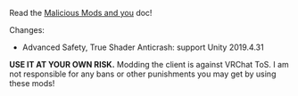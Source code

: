 Read the [Malicious Mods and you](https://github.com/knah/VRCMods/blob/master/Malicious-Mods.md) doc!

Changes:
 * Advanced Safety, True Shader Anticrash: support Unity 2019.4.31


**USE IT AT YOUR OWN RISK.** Modding the client is against VRChat ToS. I am not responsible for any bans or other punishments you may get by using these mods!